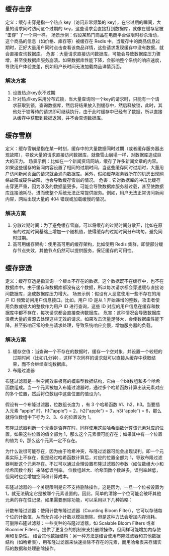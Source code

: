 ## 缓存击穿
定义：缓存击穿是指一个热点 key（访问非常频繁的 key），在它过期的瞬间，大量的请求同时访问这个过期的 key，这些请求会直接打到数据库，就像在缓存层被 “击穿” 了一个洞一样。
场景示例：假设某热门商品在电商平台做限时秒杀活动，这个商品的信息（如价格、库存等）被缓存在 Redis 中。当缓存中的商品信息过期时，正好大量用户同时点击查看该商品详情，这些请求发现缓存中没有数据，就会直接查询数据库。
危害：大量请求直接访问数据库，可能会导致数据库压力骤增，甚至使数据库服务崩溃。如果数据库性能下降，会影响整个系统的响应速度，导致用户体验变差，例如用户长时间无法加载商品详情页面。

### 解决方案
1. 设置热点key永不过期
2. 针对热点key采用分布式锁，当大量查询同一个key的请求时，只能有一个请求获取到锁，查询数据库，然后将结果放入到缓存中，然后释放锁，此时，其他处于锁等待的请求即可继续执行，由于此时缓存中已经有了数据，所以直接从缓存中获取到数据返回，并不会查询数据库。

## 缓存雪崩
定义：缓存雪崩是指在某一时刻，缓存中的大量数据同时过期（或者缓存服务器出现故障），导致大量的请求直接访问数据库，就像雪山崩塌一样，对数据库造成巨大的压力。
场景示例：比如在一个新闻资讯网站，缓存了许多新闻文章的内容。如果这些缓存的新闻内容设置了相同的过期时间，当这些缓存同时过期时，大量用户访问新闻页面的请求就会涌向数据库。另外，假如缓存服务器所在的机房出现网络故障或硬件故障，也会导致缓存雪崩的情况。
危害：它对数据库的冲击比缓存击穿更严重，因为涉及的数据量更多。可能会导致数据库服务器过载，甚至使数据库连接池耗尽，进而使整个系统无法正常提供服务。例如，用户无法正常访问新闻内容，网站出现大量的 404 错误或加载缓慢的情况。

### 解决方案
1. 分散过期时间：为了避免缓存雪崩，可以将缓存的过期时间分散开，比如在原有的过期时间基础上增加一个随机值，使得缓存的过期时间分布均匀，避免同时过期。
2. 高可用缓存架构：使用高可用的缓存架构，比如使用 Redis 集群，即使部分缓存节点失效，其他节点仍然可以提供服务，保证缓存的可用性。

## 缓存穿透
定义：缓存穿透是指查询一个根本不存在的数据，这个数据既不在缓存中，也不在数据库中。由于缓存和数据库都没有这个数据，所以每次请求都会穿透缓存直接访问数据库，造成数据库压力增大。
场景示例：假设有人恶意使用一些不存在的用户 ID 频繁访问用户信息接口。比如，用户 ID 是从 1 开始递增的整数，攻击者使用负数或极大的整数作为用户 ID 进行查询，这些 ID 对应的用户信息在缓存和数据库中都不存在，每次请求都会直接查询数据库。
危害：这种情况会导致数据库浪费大量的资源去处理这些无效的请求。如果攻击流量足够大，会使数据库性能下降，甚至影响正常的业务请求处理，导致系统响应变慢，增加服务器的负载。

### 解决方案
1. 缓存空值：当查询一个不存在的数据时，缓存一个空对象，并设置一个较短的过期时间（比如几分钟），这样下次同样的请求就可以直接从缓存中获取结果，而不会继续查询数据库。
2. 布隆过滤器

布隆过滤器是一种空间效率极高的概率型数据结构，它由一个bit数组和多个哈希函数组成。当一个元素被加入布隆过滤器时，通过多个哈希函数计算出该元素对应的多个位置，然后将位数组中这些位置的值设为1。

假设有一个布隆过滤器，位数组长度为 ，有 3 个哈希函数 h1、h2、h3。当要插入元素 “apple” 时，h1(“apple”) = 2，h2(“apple”) = 3，h3(“apple”) = 6，那么就将位数组中下标为 2、3、6 的位置设为 1。

布隆过滤器判断一个元素是否存在时，同样使用这些哈希函数计算该元素对应的位置。如果这些位置的值全部为 1，那么这个元素很可能存在；如果其中有一个位置的值为 0，那么这个元素一定不存在。

为什么说很可能存在，因为由于哈希冲突，布隆过滤器可能会出现误判。即一个元素实际上不存在，但是经过哈希函数计算后，对应的位置全部为 1，导致布隆过滤器判断这个元素存在。不过可以通过合理设置布隆过滤器的参数（如位数组大小和哈希函数个数）来降低误判率。
位数组越大、哈希函数个数越多，误判率越低，但同时也会增加空间和计算成本。

布隆过滤器的一个关键限制是它不支持删除操作。这是因为，一旦一个位被设置为1，就无法确定它是被哪个元素设置的。因此，简单的清除一个位可能会破坏其他元素的存在性记录。如果需要删除功能，可以采用以下几种策略：

计数布隆过滤器：使用计数布隆过滤器（Counting Bloom Filter），它可以存储每个位的计数值，从而允许减小计数以模拟删除。但是这种方法会增加内存消耗。
可删除布隆过滤器：一些变种的布隆过滤器，如 Scalable Bloom Filters 或者 Bloomier Filters，提供了更复杂的机制来支持删除操作，但同样可能增加内存使用和复杂性。
结合其他数据结构：另一种方法是结合使用布隆过滤器和其他数据结构（如哈希表），用布隆过滤器来快速排除不存在的元素，而用哈希表来存储实际的数据和处理删除操作。
